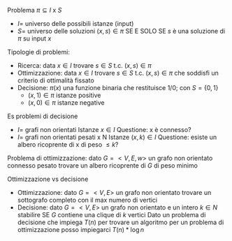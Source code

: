 Problema $\pi \subseteq I \text{ x } S$
- $I=$ universo delle possibili istanze (input)
- $S=$ universo delle soluzioni
$(x, s) \in \pi$ SE E SOLO SE $s$ è una soluzione di $\pi$ su input $x$

Tipologie di problemi:
- Ricerca: data $x \in I$ trovare $s \in S$ t.c. $(x, s) \in \pi$
- Ottimizzazione: data $x \in I$ trovare $s \in S$ t.c. $(x, s) \in\pi$ che soddisfi un criterio di ottimalità fissato
- Decisione: $\pi(x)$ una funzione binaria che restituisce 1/0; con $S=\{0, 1\}$
	- $(x, 1) \in\pi$ istanze positive
	- $(x, 0) \in\pi$ istanze negative

Es 
problemi di decisione
- $I=$ grafi non orientati
Istanze $x \in I$
Questione: x è connesso?
- $I=$ grafi non orientati pesati x N
Istanze $(x, k) \in I$
Questione: esiste un albero ricoprente di x di peso $\leq k$?

Problema di ottimizzazione: dato $G=<V, E, w>$ un grafo non orientato connesso pesato trovare un albero ricoprente di $G$ di peso minimo

Ottimizzazione vs decisione
- Ottimizzazione: dato $G=<V, E>$ un grafo non orientato trovare un sottografo completo con il max numero di vertici
- Decisione: dato $G=<V, E>$ un grafo non orientato e un intero $k \in N$ stabilire SE $G$ contiene una clique di $k$ vertici
Dato un problema di decisione che impiega $T(n)$ per trovare un algoritmo per un problema di ottimizzazione posso impiegarci $T(n)*\log n$
